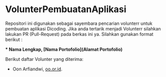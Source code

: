 # VolunterPembuatanAplikasi
Repositori ini digunakan sebagai sayembara pencarian volunterr untuk pembuatan aplikasi Dicoding. Jika anda tertarik menjadi Volunterr silahkan lakukan PR (Pull-Request) pada berkas ini ya. Silahkan gunakan format berikut :

**\* Nama Lengkap, [Nama Portofolio](Alamat Portofolio)**

Berikut daftar Volunter yang diterima:

* Oon Arfiandwi, [oo.or.id](https://oo.or.id).

